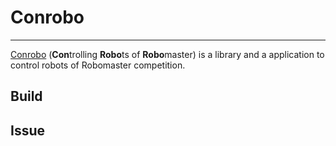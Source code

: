 # Conrobo
---

[Conrobo](https://github.com/Shivelino/conrobo) (**Con**trolling **Robo**ts of **Robo**master) is a library and a application to control robots of Robomaster competition.

## Build

## Issue
